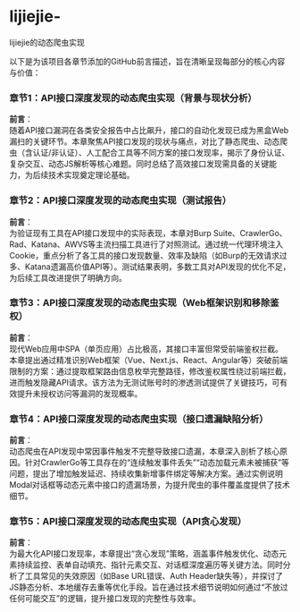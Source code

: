 # lijiejie-
lijiejie的动态爬虫实现

以下是为该项目各章节添加的GitHub前言描述，旨在清晰呈现每部分的核心内容与价值：
### 章节1：API接口深度发现的动态爬虫实现（背景与现状分析）  
**前言**：  
随着API接口漏洞在各类安全报告中占比飙升，接口的自动化发现已成为黑盒Web漏扫的关键环节。本章聚焦API接口发现的现状与痛点，对比了静态爬虫、动态爬虫（含认证/非认证）、人工配合工具等不同方案的接口发现率，揭示了身份认证、复杂交互、动态JS解析等核心难题。同时总结了高效接口发现需具备的关键能力，为后续技术实现奠定理论基础。


### 章节2：API接口深度发现的动态爬虫实现（测试报告）  
**前言**：  
为验证现有工具在API接口发现中的实际表现，本章对Burp Suite、CrawlerGo、Rad、Katana、AWVS等主流扫描工具进行了对照测试。通过统一代理环境注入Cookie，重点分析了各工具的接口发现数量、效率及缺陷（如Burp的无效请求过多、Katana遗漏高价值API等）。测试结果表明，多数工具对API发现的优化不足，为后续工具改进提供了明确方向。


### 章节3：API接口深度发现的动态爬虫实现（Web框架识别和移除鉴权）  
**前言**：  
现代Web应用中SPA（单页应用）占比极高，其接口丰富但常受前端鉴权拦截。本章提出通过精准识别Web框架（Vue、Next.js、React、Angular等）突破前端限制的方案：通过提取框架路由信息枚举完整路径，修改鉴权属性绕过前端拦截，进而触发隐藏API请求。该方法为无测试账号时的渗透测试提供了关键技巧，可有效提升未授权访问等漏洞的发现概率。


### 章节4：API接口深度发现的动态爬虫实现（接口遗漏缺陷分析）  
**前言**：  
动态爬虫在API发现中常因事件触发不完整导致接口遗漏，本章深入剖析了核心原因。针对CrawlerGo等工具存在的“连续触发事件丢失”“动态加载元素未被捕获”等问题，提出了增加触发延迟、持续收集新增事件绑定等解决方案。通过实例说明Modal对话框等动态元素中接口的遗漏场景，为提升爬虫的事件覆盖度提供了技术细节。


### 章节5：API接口深度发现的动态爬虫实现（API贪心发现）  
**前言**：  
为最大化API接口发现率，本章提出“贪心发现”策略，涵盖事件触发优化、动态元素持续监控、表单自动填充、指针元素交互、对话框深度遍历等关键方法。同时分析了工具常见的失效原因（如Base URL错误、Auth Header缺失等），并探讨了JS静态分析、本地缓存去重等优化手段。旨在通过技术细节说明如何通过“不放过任何可能交互”的逻辑，提升接口发现的完整性与效率。
